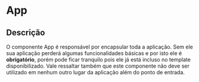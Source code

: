 # App

## Descrição

O componente App é responsável por encapsular toda a aplicação. Sem ele sua aplicação perderá algumas funcionalidades básicas e por isto ele é **obrigatório**, porém pode ficar tranquilo pois ele já está incluso no template disponibilizado. Vale ressaltar também que este componente não deve ser utilizado em nenhum outro lugar da aplicação além do ponto de entrada.

